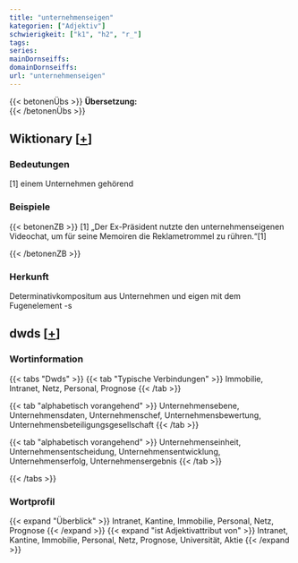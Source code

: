 ```yaml
---
title: "unternehmenseigen"
kategorien: ["Adjektiv"]
schwierigkeit: ["k1", "h2", "r_"]
tags:
series:
mainDornseiffs:
domainDornseiffs:
url: "unternehmenseigen"
---
```


{{< betonenÜbs >}}
**Übersetzung:**  
{{< /betonenÜbs >}}

## Wiktionary [[+](https://de.wiktionary.org/wiki/unternehmenseigen)]

### Bedeutungen
[1] einem Unternehmen gehörend  

### Beispiele
{{< betonenZB >}}
[1] „Der Ex-Präsident nutzte den unternehmenseigenen Videochat, um für seine Memoiren die Reklametrommel zu rühren.“[1]  

{{< /betonenZB >}}
### Herkunft
Determinativkompositum aus Unternehmen und eigen mit dem Fugenelement -s  



## dwds [[+](https://www.dwds.de/wb/unternehmenseigen)]

### Wortinformation
{{< tabs "Dwds" >}}
{{< tab "Typische Verbindungen" >}}
Immobilie, Intranet, Netz, Personal, Prognose
{{< /tab >}}

{{< tab "alphabetisch vorangehend" >}}
Unternehmensebene, Unternehmensdaten, Unternehmenschef, Unternehmensbewertung, Unternehmensbeteiligungsgesellschaft
{{< /tab >}}

{{< tab "alphabetisch vorangehend" >}}
Unternehmenseinheit, Unternehmensentscheidung, Unternehmensentwicklung, Unternehmenserfolg, Unternehmensergebnis
{{< /tab >}}

{{< /tabs >}}

### Wortprofil
{{< expand "Überblick" >}} Intranet, Kantine, Immobilie, Personal, Netz, Prognose {{< /expand >}}
{{< expand "ist Adjektivattribut von" >}} Intranet, Kantine, Immobilie, Personal, Netz, Prognose, Universität, Aktie {{< /expand >}}

